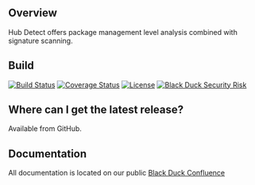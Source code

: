 ## Overview ##
Hub Detect offers package management level analysis combined with signature scanning.

## Build ##
[![Build Status](https://travis-ci.org/blackducksoftware/hub-gradle-plugin.svg?branch=master)](https://travis-ci.org/blackducksoftware/hub-detect)
[![Coverage Status](https://coveralls.io/repos/github/blackducksoftware/hub-detect/badge.svg?branch=master)](https://coveralls.io/github/blackducksoftware/hub-detect?branch=master)
[![License](https://img.shields.io/badge/License-Apache%202.0-blue.svg)](https://opensource.org/licenses/Apache-2.0) [![Black Duck Security Risk](https://copilot.blackducksoftware.com/github/groups/blackducksoftware/locations/hub-detect/public/results/branches/master/badge-risk.svg)](https://copilot.blackducksoftware.com/github/groups/blackducksoftware/locations/hub-detect/public/results/branches/master)

## Where can I get the latest release? ##
Available from GitHub.

## Documentation 

All documentation is located on our public [Black Duck Confluence](https://blackducksoftware.atlassian.net/wiki/spaces/INTDOCS/pages/49131875/Hub+Detect)
